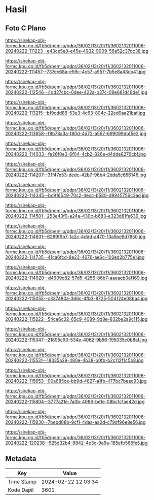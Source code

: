# Hasil

## Foto C Plano

https://sirekap-obj-formc.kpu.go.id/fb5d/pemilu/pdpr/36/02/13/20/11/3602132011006-20240222-111223--e43ce5e8-e45e-4932-9009-56a52c37dc38.jpg

https://sirekap-obj-formc.kpu.go.id/fb5d/pemilu/pdpr/36/02/13/20/11/3602132011006-20240222-111457--737ec68a-e59c-4c57-a957-7b5e8a43cb41.jpg

https://sirekap-obj-formc.kpu.go.id/fb5d/pemilu/pdpr/36/02/13/20/11/3602132011006-20240222-112546--4dd27cbc-0dee-422a-b37c-09e681d48de1.jpg

https://sirekap-obj-formc.kpu.go.id/fb5d/pemilu/pdpr/36/02/13/20/11/3602132011006-20240222-113215--bf9cdd86-53e3-4c63-804c-22ed0aa21baf.jpg

https://sirekap-obj-formc.kpu.go.id/fb5d/pemilu/pdpr/36/02/13/20/11/3602132011006-20240222-113658--f8b78a3a-f80d-4d72-a567-699099dbf5e2.jpg

https://sirekap-obj-formc.kpu.go.id/fb5d/pemilu/pdpr/36/02/13/20/11/3602132011006-20240222-114033--fe26f0e3-6f04-4cb2-826e-d4dde8276cbf.jpg

https://sirekap-obj-formc.kpu.go.id/fb5d/pemilu/pdpr/36/02/13/20/11/3602132011006-20240222-114207--31f47e53-dedc-42b7-96b4-2dda5c656146.jpg

https://sirekap-obj-formc.kpu.go.id/fb5d/pemilu/pdpr/36/02/13/20/11/3602132011006-20240222-114345--bc916549-70c2-4ecc-b580-d9945756c3ad.jpg

https://sirekap-obj-formc.kpu.go.id/fb5d/pemilu/pdpr/36/02/13/20/11/3602132011006-20240222-114501--253e43f0-a24a-430c-b683-e323d81fe639.jpg

https://sirekap-obj-formc.kpu.go.id/fb5d/pemilu/pdpr/36/02/13/20/11/3602132011006-20240222-114631--6289f9b7-fa2c-4ddd-a470-13a5be8d7850.jpg

https://sirekap-obj-formc.kpu.go.id/fb5d/pemilu/pdpr/36/02/13/20/11/3602132011006-20240222-114735--41ca6fcd-8e23-4676-ae6c-102ed2b775e1.jpg

https://sirekap-obj-formc.kpu.go.id/fb5d/pemilu/pdpr/36/02/13/20/11/3602132011006-20240222-114920--d4909c82-57d5-4256-86b7-aaeaeb0af169.jpg

https://sirekap-obj-formc.kpu.go.id/fb5d/pemilu/pdpr/36/02/13/20/11/3602132011006-20240222-115055--c337480a-3d6c-4fb3-8725-504124e08ba4.jpg

https://sirekap-obj-formc.kpu.go.id/fb5d/pemilu/pdpr/36/02/13/20/11/3602132011006-20240222-115222--54ce6c32-65c9-4089-9d8e-832be2a9c115.jpg

https://sirekap-obj-formc.kpu.go.id/fb5d/pemilu/pdpr/36/02/13/20/11/3602132011006-20240222-115347--21895c90-534e-4062-9b56-195035c0b8af.jpg

https://sirekap-obj-formc.kpu.go.id/fb5d/pemilu/pdpr/36/02/13/20/11/3602132011006-20240222-115531--18335a29-480e-4b38-b0fb-b2c112f145b8.jpg

https://sirekap-obj-formc.kpu.go.id/fb5d/pemilu/pdpr/36/02/13/20/11/3602132011006-20240222-115653--00a685ce-bb9d-4827-a1fb-477bc7beac93.jpg

https://sirekap-obj-formc.kpu.go.id/fb5d/pemilu/pdpr/36/02/13/20/11/3602132011006-20240222-115804--3777a21e-7a0b-4086-be1e-08bc1c1ae42d.jpg

https://sirekap-obj-formc.kpu.go.id/fb5d/pemilu/pdpr/36/02/13/20/11/3602132011006-20240222-115930--7bebd08b-9cf1-4daa-aa2d-c79df96e8e56.jpg

https://sirekap-obj-formc.kpu.go.id/fb5d/pemilu/pdpr/36/02/13/20/11/3602132011006-20240222-120238--525d32b4-9842-4e3c-9a6a-185efb566fe5.jpg


## Metadata

| Key        | Value               |
| ---------- | ------------------- |
| Time Stamp | 2024-02-22 12:03:34 |
| Kode Dapil | 3601                |



